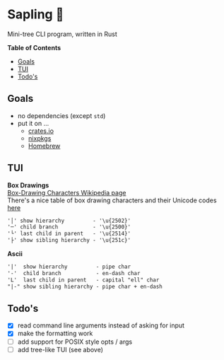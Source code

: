 # Sapling 🌱
Mini-tree CLI program, written in Rust<br/>

**Table of Contents**
* [Goals](#goals)
* [TUI](#tui)
* [Todo's](#todos)

## Goals
* no dependencies (except `std`)
* put it on ...
    * [crates.io](https://crates.io/)
    * [nixpkgs](https://search.nixos.org/packages?)
    * [Homebrew](https://brew.sh/)

 ## TUI
**Box Drawings**<br/>
[Box-Drawing Characters Wikipedia page](https://en.wikipedia.org/wiki/Box-drawing_characters)<br/>
There's a nice table of box drawing characters and their Unicode codes [here](https://en.wikipedia.org/wiki/Box-drawing_characters#Box_Drawing)
```txt
'│' show hierarchy         - '\u{2502}'
'─' child branch           - '\u{2500}'
'└' last child in parent   - '\u{2514}'
'├' show sibling hierarchy - '\u{251c}'
```

**Ascii**
```txt
'|'  show hierarchy         - pipe char
'-'  child branch           - en-dash char
'L'  last child in parent   - capital "ell" char
"|-" show sibling hierarchy - pipe char + en-dash
```

## Todo's
- [x] read command line arguments instead of asking for input
- [x] make the formatting work
- [ ] add support for POSIX style opts / args
- [ ] add tree-like TUI (see above)
